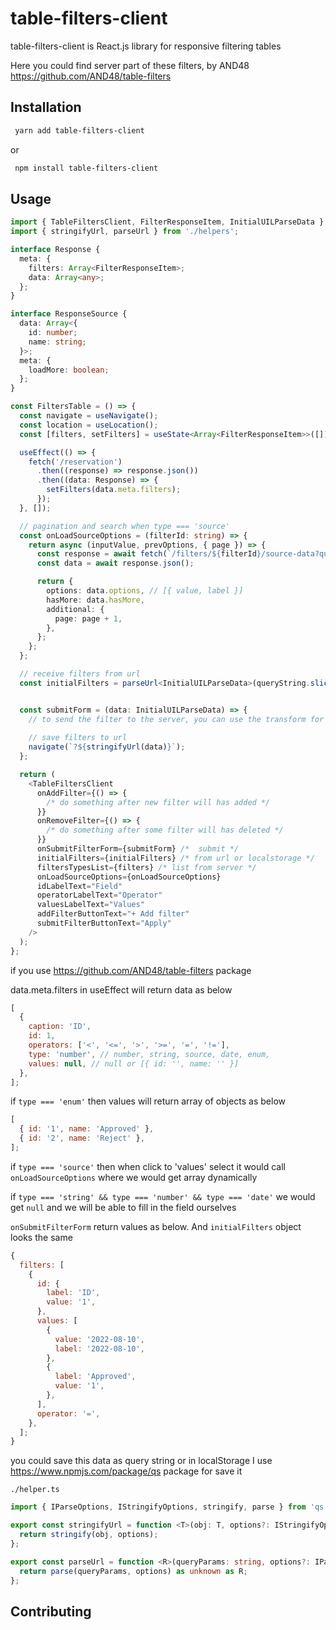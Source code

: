 # table-filters-client

table-filters-client is React.js library for responsive filtering tables

Here you could find server part of these filters, by AND48
https://github.com/AND48/table-filters

## Installation

```bash
 yarn add table-filters-client
```

or

```bash
 npm install table-filters-client
```

## Usage

```typescript jsx
import { TableFiltersClient, FilterResponseItem, InitialUILParseData } from 'table-filters-client';
import { stringifyUrl, parseUrl } from './helpers';

interface Response {
  meta: {
    filters: Array<FilterResponseItem>;
    data: Array<any>;
  };
}

interface ResponseSource {
  data: Array<{
    id: number;
    name: string;
  }>;
  meta: {
    loadMore: boolean;
  };
}

const FiltersTable = () => {
  const navigate = useNavigate();
  const location = useLocation();
  const [filters, setFilters] = useState<Array<FilterResponseItem>>([]);

  useEffect(() => {
    fetch('/reservation')
      .then((response) => response.json())
      .then((data: Response) => {
        setFilters(data.meta.filters);
      });
  }, []);

  // pagination and search when type === 'source'
  const onLoadSourceOptions = (filterId: string) => {
    return async (inputValue, prevOptions, { page }) => {
      const response = await fetch(`/filters/${filterId}/source-data?query=${inputValue}&page=${page}`);
      const data = await response.json();

      return {
        options: data.options, // [{ value, label }]
        hasMore: data.hasMore,
        additional: {
          page: page + 1,
        },
      };
    };
  };

  // receive filters from url
  const initialFilters = parseUrl<InitialUILParseData>(queryString.slice(1));


  const submitForm = (data: InitialUILParseData) => {
    // to send the filter to the server, you can use the transform for the data here
    
    // save filters to url
    navigate(`?${stringifyUrl(data)}`);
  };

  return (
    <TableFiltersClient
      onAddFilter={() => {
        /* do something after new filter will has added */
      }}
      onRemoveFilter={() => {
        /* do something after some filter will has deleted */
      }}
      onSubmitFilterForm={submitForm} /*  submit */
      initialFilters={initialFilters} /* from url or localstorage */
      filtersTypesList={filters} /* list from server */
      onLoadSourceOptions={onLoadSourceOptions}
      idLabelText="Field"
      operatorLabelText="Operator"
      valuesLabelText="Values"
      addFilterButtonText="+ Add filter"
      submitFilterButtonText="Apply"
    />
  );
};
```



if you use https://github.com/AND48/table-filters package

data.meta.filters in useEffect will return data as below

```javascript
[
  {
    caption: 'ID',
    id: 1,
    operators: ['<', '<=', '>', '>=', '=', '!='],
    type: 'number', // number, string, source, date, enum,
    values: null, // null or [{ id: '', name: '' }]
  },
];
```

if `type === 'enum'` then values will return array of objects  as below
```javascript
[
  { id: '1', name: 'Approved' },
  { id: '2', name: 'Reject' },
];
```

if `type === 'source'` then when click to 'values' select it would call `onLoadSourceOptions` where we would get array dynamically 


if `type === 'string' && type === 'number' && type === 'date'` we would get `null` and we will be able to fill in the field ourselves


`onSubmitFilterForm` return values as below. And `initialFilters` object looks the same
```javascript
{
  filters: [
    {
      id: {
        label: 'ID',
        value: '1',
      },
      values: [
        {
          value: '2022-08-10',
          label: '2022-08-10',
        },
        {
          label: 'Approved',
          value: '1',
        },
      ],
      operator: '=',
    },
  ];
}
```

you could save this data as query string or in localStorage
I use https://www.npmjs.com/package/qs package for save it

```./helper.ts```
```typescript
import { IParseOptions, IStringifyOptions, stringify, parse } from 'qs';

export const stringifyUrl = function <T>(obj: T, options?: IStringifyOptions): string {
  return stringify(obj, options);
};

export const parseUrl = function <R>(queryParams: string, options?: IParseOptions & { decoder?: never | undefined }): R {
  return parse(queryParams, options) as unknown as R;
};
```

## Contributing
